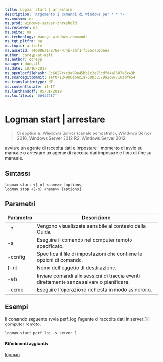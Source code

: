 ```yaml
---
title: Logman start | arrestare
description: 'Argomento i comandi di Windows per * * *- '
ms.custom: na
ms.prod: windows-server-threshold
ms.reviewer: na
ms.suite: na
ms.technology: manage-windows-commands
ms.tgt_pltfrm: na
ms.topic: article
ms.assetid: a40006a1-876e-474b-aaf1-f365c730deea
author: coreyp-at-msft
ms.author: coreyp
manager: dongill
ms.date: 10/16/2017
ms.openlocfilehash: 0c6027c4c9a99e45bb1c2e95cdfd4a7687a5c43b
ms.sourcegitcommit: eaf071249b6eb6b1a758b38579a2d87710abfb54
ms.translationtype: MT
ms.contentlocale: it-IT
ms.lasthandoff: 05/31/2019
ms.locfileid: "66437687"
---
```

# <a name="logman-start--stop"></a>Logman start | arrestare

>Si applica a: Windows Server (canale semestrale), Windows Server 2016, Windows Server 2012 R2, Windows Server 2012

avviare un agente di raccolta dati e impostare il momento di avvio su manuale o arrestare un agente di raccolta dati impostare e l'ora di fine su manuale.  

## <a name="syntax"></a>Sintassi  
```  
logman start <[-n] <name>> [options]  
logman stop <[-n] <name>> [options]  
```  
## <a name="parameters"></a>Parametri  

|     Parametro      |                                 Descrizione                                  |
|--------------------|------------------------------------------------------------------------------|
|         -?         |                       Vengono visualizzate sensibile al contesto della Guida.                       |
| -s <computer name> |            Eseguire il comando nel computer remoto specificato.             |
|  -config <value>   |           Specifica il file di impostazioni che contiene le opzioni di comando.            |
|    [-n] <name>     |                          Nome dell'oggetto di destinazione.                          |
|        -ets        | Inviare comandi alle sessioni di traccia eventi direttamente senza salvare o pianificare. |
|        -come         |               Eseguire l'operazione richiesta in modo asincrono.                |

## <a name="BKMK_examples"></a>Esempi  
Il comando seguente avvia perf_log l'agente di raccolta dati in server_1 il computer remoto.  
```  
logman start perf_log -s server_1  
```  
#### <a name="additional-references"></a>Riferimenti aggiuntivi  
[logman](logman.md)  
